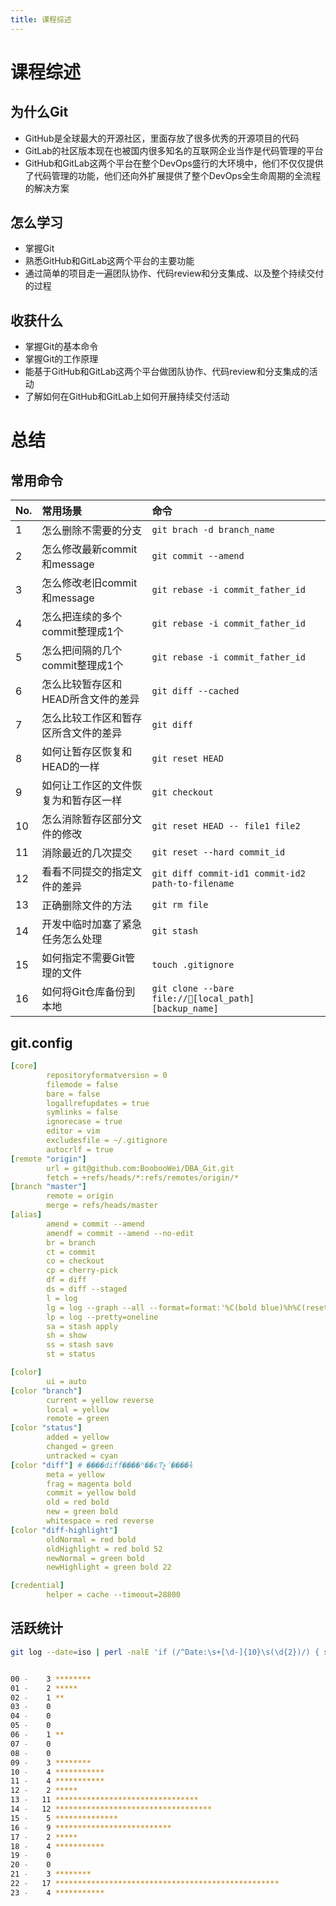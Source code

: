 ```yaml
---
title: 课程综述
---
```


# 课程综述

## 为什么Git

- GitHub是全球最大的开源社区，里面存放了很多优秀的开源项目的代码
- GitLab的社区版本现在也被国内很多知名的互联网企业当作是代码管理的平台
- GitHub和GitLab这两个平台在整个DevOps盛行的大环境中，他们不仅仅提供了代码管理的功能，他们还向外扩展提供了整个DevOps全生命周期的全流程的解决方案

## 怎么学习

- 掌握Git
- 熟悉GitHub和GitLab这两个平台的主要功能
- 通过简单的项目走一遍团队协作、代码review和分支集成、以及整个持续交付的过程

## 收获什么

- 掌握Git的基本命令
- 掌握Git的工作原理
- 能基于GitHub和GitLab这两个平台做团队协作、代码review和分支集成的活动
- 了解如何在GitHub和GitLab上如何开展持续交付活动

# 总结

## 常用命令

| No. | 常用场景                             | 命令                                                 |
| :-- | :----------------------------------- | :--------------------------------------------------- |
| 1   | 怎么删除不需要的分支                 | `git brach -d branch_name`                           |
| 2   | 怎么修改最新commit和message          | `git commit --amend`                                 |
| 3   | 怎么修改老旧commit和message          | `git rebase -i commit_father_id`                     |
| 4   | 怎么把连续的多个commit整理成1个      | `git rebase -i commit_father_id`                     |
| 5   | 怎么把间隔的几个commit整理成1个      | `git rebase -i commit_father_id`                     |
| 6   | 怎么比较暂存区和HEAD所含文件的差异   | `git diff --cached`                                  |
| 7   | 怎么比较工作区和暂存区所含文件的差异 | `git diff`                                           |
| 8   | 如何让暂存区恢复和HEAD的一样         | `git reset HEAD`                                     |
| 9   | 如何让工作区的文件恢复为和暂存区一样 | `git checkout`                                       |
| 10  | 怎么消除暂存区部分文件的修改         | `git reset HEAD -- file1 file2`                      |
| 11  | 消除最近的几次提交                   | `git reset --hard commit_id`                         |
| 12  | 看看不同提交的指定文件的差异         | `git diff commit-id1 commit-id2 path-to-filename`    |
| 13  | 正确删除文件的方法                   | `git rm file`                                        |
| 14  | 开发中临时加塞了紧急任务怎么处理     | `git stash`                                          |
| 15  | 如何指定不需要Git管理的文件          | `touch .gitignore`                                   |
| 16  | 如何将Git仓库备份到本地              | `git clone --bare file://[local_path] [backup_name]` |

## git.config

```yaml
[core]
        repositoryformatversion = 0
        filemode = false
        bare = false
        logallrefupdates = true
        symlinks = false
        ignorecase = true
        editor = vim
        excludesfile = ~/.gitignore
        autocrlf = true
[remote "origin"]
        url = git@github.com:BoobooWei/DBA_Git.git
        fetch = +refs/heads/*:refs/remotes/origin/*
[branch "master"]
        remote = origin
        merge = refs/heads/master
[alias]
        amend = commit --amend
        amendf = commit --amend --no-edit
        br = branch
        ct = commit
        co = checkout
        cp = cherry-pick
        df = diff
        ds = diff --staged
        l = log
        lg = log --graph --all --format=format:'%C(bold blue)%h%C(reset) - %C(bold green)(%ar)%C(reset) %C(white)%s%C(reset) %C(bold white)�� %an%C(reset)%C(bold yellow)%d%C(reset)' --abbrev-commit --date=relative
        lp = log --pretty=oneline
        sa = stash apply
        sh = show
        ss = stash save
        st = status

[color]
        ui = auto
[color "branch"]
        current = yellow reverse
        local = yellow
        remote = green
[color "status"]
        added = yellow
        changed = green
        untracked = cyan
[color "diff"] # ��ִ��diff����ʱ��ϵͳչʾ����ɫ
        meta = yellow
        frag = magenta bold
        commit = yellow bold
        old = red bold
        new = green bold
        whitespace = red reverse
[color "diff-highlight"]
        oldNormal = red bold
        oldHighlight = red bold 52
        newNormal = green bold
        newHighlight = green bold 22

[credential]
        helper = cache --timeout=28800
```

## 活跃统计

```bash
git log --date=iso | perl -nalE 'if (/^Date:\s+[\d-]{10}\s(\d{2})/) { say $1+0 }' | sort | uniq -c|perl -MList::Util=max -nalE '$h{$F[1]} = $F[0]; }{ $m = max values %h; foreach (0..23) { $h{$_} = 0 if not exists $h{$_} } foreach (sort {$a <=> $b } keys %h) { say sprintf "%02d - %4d %s", $_, $h{$_}, "*"x ($h{$_} / $m * 50); }'


00 -    3 ********
01 -    2 *****
02 -    1 **
03 -    0
04 -    0
05 -    0
06 -    1 **
07 -    0
08 -    0
09 -    3 ********
10 -    4 ***********
11 -    4 ***********
12 -    2 *****
13 -   11 ********************************
14 -   12 ***********************************
15 -    5 **************
16 -    9 **************************
17 -    2 *****
18 -    4 ***********
19 -    0
20 -    0
21 -    3 ********
22 -   17 **************************************************
23 -    4 ***********
```
